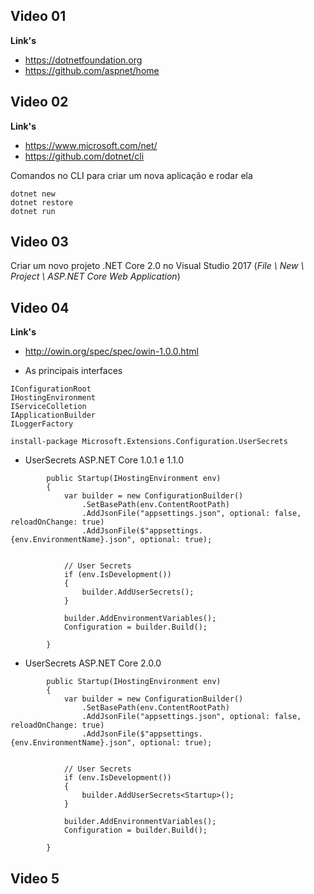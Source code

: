 ## Video 01

**Link's** 
- https://dotnetfoundation.org
- https://github.com/aspnet/home

## Video 02

**Link's**
- https://www.microsoft.com/net/
- https://github.com/dotnet/cli
&nbsp;

Comandos no CLI para criar um nova aplicação e rodar ela
```
dotnet new
dotnet restore
dotnet run
```

## Video 03

Criar um novo projeto .NET Core 2.0 no Visual Studio 2017 (*File \ New \ Project \ ASP.NET Core Web Application*)

## Video 04

**Link's** 
- http://owin.org/spec/spec/owin-1.0.0.html

- As principais interfaces
```
IConfigurationRoot
IHostingEnvironment
IServiceColletion
IApplicationBuilder
ILoggerFactory

install-package Microsoft.Extensions.Configuration.UserSecrets
```

- UserSecrets ASP.NET Core 1.0.1 e 1.1.0
```
        public Startup(IHostingEnvironment env)
        {
            var builder = new ConfigurationBuilder()
                .SetBasePath(env.ContentRootPath)
                .AddJsonFile("appsettings.json", optional: false, reloadOnChange: true)
                .AddJsonFile($"appsettings.{env.EnvironmentName}.json", optional: true);


            // User Secrets
            if (env.IsDevelopment())
            {
                builder.AddUserSecrets();
            }

            builder.AddEnvironmentVariables();
            Configuration = builder.Build();

        }
```
- UserSecrets ASP.NET Core 2.0.0
```
        public Startup(IHostingEnvironment env)
        {
            var builder = new ConfigurationBuilder()
                .SetBasePath(env.ContentRootPath)
                .AddJsonFile("appsettings.json", optional: false, reloadOnChange: true)
                .AddJsonFile($"appsettings.{env.EnvironmentName}.json", optional: true);


            // User Secrets
            if (env.IsDevelopment())
            {
                builder.AddUserSecrets<Startup>();
            }

            builder.AddEnvironmentVariables();
            Configuration = builder.Build();

        }
```

## Video 5

